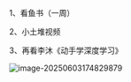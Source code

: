 1、看鱼书（一周）

2、小土堆视频

3、再看李沐《动手学深度学习》

![image-20250603174829879](C:\Users\Duuuzx\AppData\Roaming\Typora\typora-user-images\image-20250603174829879.png)